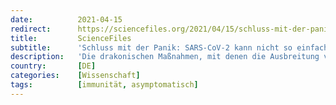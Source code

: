 ```yaml
---
date:          2021-04-15
redirect:      https://sciencefiles.org/2021/04/15/schluss-mit-der-panik-sars-cov-2-kann-nicht-so-einfach-ubertragen-werden-wie-behauptet/
title:         ScienceFiles
subtitle:      'Schluss mit der Panik: SARS-CoV-2 kann nicht so einfach übertragen werden, wie behauptet'
description:   'Die drakonischen Maßnahmen, mit denen die Ausbreitung von SARS-CoV-2 verhindert werden soll, basieren auf einer Reihe von Annahmen: Die Übertragung von SARS-CoV-2 ist leicht möglich, eine Ansteckung kann leicht erfolgen. Dass dem so ist, das liegt daran, dass SARS-CoV-2 leicht per Aerosol übertragen werden kann und leicht über Flächen, Griffe, Tasten, aufgeschnappt werden kann, wobei…'
country:       [DE]
categories:    [Wissenschaft]
tags:          [immunität, asymptomatisch]
---
```

